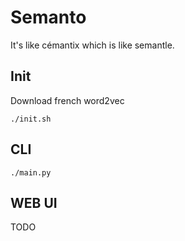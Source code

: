 # Semanto
It's like cémantix which is like semantle.

## Init
Download french word2vec
```shell
./init.sh
```

## CLI
```shell
./main.py
```

## WEB UI

TODO
